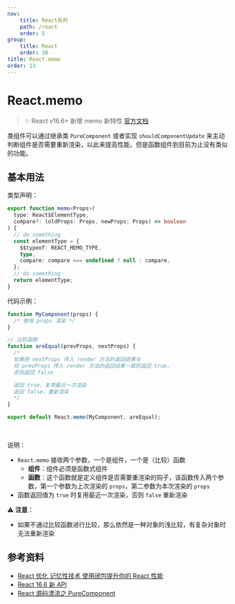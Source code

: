```yaml
---
nav:
    title: React系列
    path: /react
    order: 5
group:
    title: React
    order: 30
title: React.memo
order: 13
---
```


# React.memo

> ✨ React v16.6+ 新增 memo 新特性 [官方文档](https://reactjs.org/docs/react-api.html#reactmemo)

类组件可以通过继承类 `PureComponent` 或者实现 `shouldComponentUpdate` 来主动判断组件是否需要重新渲染，以此来提高性能，但是函数组件到目前为止没有类似的功能。

## 基本用法

类型声明：

```ts
export function memo<Props>(
  type: React$ElementType,
  compare?: (oldProps: Props, newProps: Props) => boolean
) {
  // do something
  const elementType = {
    $$typeof: REACT_MEMO_TYPE,
    type,
    compare: compare === undefined ? null : compare,
  };
  // do something
  return elementType;
}
```

代码示例：

```jsx | pure
function MyComponent(props) {
  /* 使用 props 渲染 */
}

// 比较函数
function areEqual(prevProps, nextProps) {
  /*
  如果把 nextProps 传入 render 方法的返回结果与
  将 prevProps 传入 render 方法的返回结果一致则返回 true，
  否则返回 false

  返回 true，复用最近一次渲染
  返回 false，重新渲染
  */
}

export default React.memo(MyComponent, areEqual);
```

<br/>

<!-- <code src="https://tsejx.github.io/react-guidebook/~demos/react-guidebook-memo" /> -->



说明：

- `React.memo` 接收两个参数，一个是组件，一个是（比较）函数
  - **组件**：组件必须是函数式组件
  - **函数**：这个函数就是定义组件是否需要重渲染的钩子，该函数传入两个参数，第一个参数为上次渲染的 `props`，第二参数为本次渲染的 `props`
- 函数返回值为 `true` 时复用最近一次渲染，否则 `false` 重新渲染

⚠️ **注意**：

- 如果不通过比较函数进行比较，那么依然是一种对象的浅比较，有复杂对象时无法重新渲染

## 参考资料

- [React 优化 记忆性技术 使用闭包提升你的 React 性能](https://segmentfault.com/a/1190000015301672)
- [React 16.6 新 API](http://www.ayqy.net/blog/react-16-6%E6%96%B0api/)
- [React 源码漂流之 PureComponent](https://juejin.im/post/5d498504e51d4561d044cc76)
